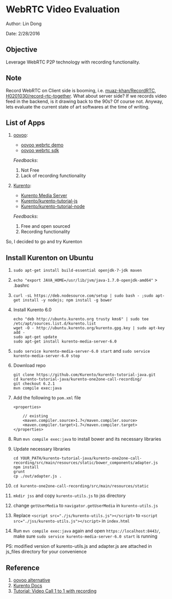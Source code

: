 # WebRTC Video Evaluation

Author: Lin Dong

Date: 2/28/2016

## Objective

Leverage WebRTC P2P technology with recording functionality.

## Note
Record WebRTC on Client side is booming, i.e. [muaz-khan/RecordRTC](github.com/muaz-khan/RecordRTC), [H0201030/record-rtc-together](github.com/H0201030/record-rtc-together). What about server side? If we records video feed in the backend, is it drawing back to the 90s? Of course not. Anyway, lets evaluate the current state of art softwares at the time of writing.

## List of Apps

1. [oovoo](http://developer.ooVoo.com):
    * [oovoo webrtc demo](https://developers.oovoo.com/webrtcdemo/1)
    * [oovoo webrtc sdk](https://github.com/oovoodev/WebRTC-SDK)

	*Feedbacks*:

	1. Not Free
	2. Lack of recording functionality

2. [Kurento](http://www.kurento.org/):
    * [Kurento Media Server](https://github.com/Kurento/kurento-media-server)
    * [Kurento/kurento-tutorial-js](https://github.com/Kurento/kurento-tutorial-js)
    * [Kurento/kurento-tutorial-node](https://github.com/Kurento/kurento-tutorial-node)

	*Feedbacks*:

	1. Free and open sourced
	2. Recording functionality

So, I decided to go and try Kurenton

## Install Kurenton on Ubuntu
1. `sudo apt-get install build-essential openjdk-7-jdk maven`
2. `echo "export JAVA_HOME=/usr/lib/jvm/java-1.7.0-openjdk-amd64"` > .bashrc
3. `curl -sL https://deb.nodesource.com/setup | sudo bash - ;sudo apt-get install -y nodejs; npm install -g bower`
4.  Install Kurento 6.0

    ```
    echo "deb http://ubuntu.kurento.org trusty kms6" | sudo tee /etc/apt/sources.list.d/kurento.list
    wget -O - http://ubuntu.kurento.org/kurento.gpg.key | sudo apt-key add -
    sudo apt-get update
    sudo apt-get install kurento-media-server-6.0
    ```

4. `sudo service kurento-media-server-6.0 start` and `sudo service kurento-media-server-6.0 stop`

5. Download repo

    ```
    git clone https://github.com/Kurento/kurento-tutorial-java.git
    cd kurento-tutorial-java/kurento-one2one-call-recording/
    git checkout 6.2.1
    mvn compile exec:java
    ```

6. Add the following to `pom.xml` file

    ```
    <properties>

        // existing
        <maven.compiler.source>1.7</maven.compiler.source>
        <maven.compiler.target>1.7</maven.compiler.target>
    </properties>
    ```

6. Run `mvn compile exec:java` to install bower and its necessary libraries

7. Update necessary libraries

    ```
    cd YOUR_PATH/kurento-tutorial-java/kurento-one2one-call-recording/src/main/resources/static/bower_components/adapter.js
    npm install
    grunt
    cp ./out/adapter.js .
    ```

8. `cd kurento-one2one-call-recording/src/main/resources/static`
9. `mkdir jss` and copy `kurento-utils.js` to jss directory
10. change `getUserMedia` to `navigator.getUserMedia` in `kurento-utils.js`
11. Replace `<script src="./js/kurento-utils.js"></script>` to `<script src="./jss/kurento-utils.js"></script>` in `index.html`
12. Run `mvn compile exec:java` again and open `https://localhost:8443/`, make sure `sudo service kurento-media-server-6.0 start` is running

PS: modified version of kurento-utils.js and adapter.js are attached in js_files directory for your convenience

## Reference
1. [oovoo alternative](http://alternativeto.net/software/oovoo/?license=opensource)
2. [Kurento Docs](http://doc-kurento.readthedocs.org/en/stable/tutorials/java/tutorial-helloworld.html)
3. [Tutorial: Video Call 1 to 1 with recording](http://doc-kurento.readthedocs.org/en/stable/tutorials/java/tutorial-one2one-adv.html)
